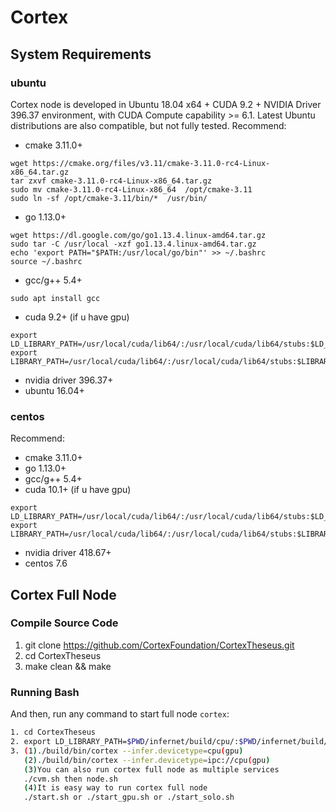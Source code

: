 # Cortex

## System Requirements
### ubuntu
Cortex node is developed in Ubuntu 18.04 x64 + CUDA 9.2 + NVIDIA Driver 396.37 environment, with CUDA Compute capability >= 6.1. Latest Ubuntu distributions are also compatible, but not fully tested.
Recommend:
- cmake 3.11.0+
 ```
wget https://cmake.org/files/v3.11/cmake-3.11.0-rc4-Linux-x86_64.tar.gz
tar zxvf cmake-3.11.0-rc4-Linux-x86_64.tar.gz
sudo mv cmake-3.11.0-rc4-Linux-x86_64  /opt/cmake-3.11
sudo ln -sf /opt/cmake-3.11/bin/*  /usr/bin/
 ```
- go 1.13.0+
```
wget https://dl.google.com/go/go1.13.4.linux-amd64.tar.gz
sudo tar -C /usr/local -xzf go1.13.4.linux-amd64.tar.gz
echo 'export PATH="$PATH:/usr/local/go/bin"' >> ~/.bashrc
source ~/.bashrc
```
- gcc/g++ 5.4+
```
sudo apt install gcc
```
- cuda 9.2+ (if u have gpu)
```
export LD_LIBRARY_PATH=/usr/local/cuda/lib64/:/usr/local/cuda/lib64/stubs:$LD_LIBRARY_PATH
export LIBRARY_PATH=/usr/local/cuda/lib64/:/usr/local/cuda/lib64/stubs:$LIBRARY_PATH
```
- nvidia driver 396.37+
- ubuntu 16.04+
### centos
Recommend:
- cmake 3.11.0+
- go 1.13.0+
- gcc/g++ 5.4+
- cuda 10.1+ (if u have gpu)
```
export LD_LIBRARY_PATH=/usr/local/cuda/lib64/:/usr/local/cuda/lib64/stubs:$LD_LIBRARY_PATH
export LIBRARY_PATH=/usr/local/cuda/lib64/:/usr/local/cuda/lib64/stubs:$LIBRARY_PATH
```
- nvidia driver 418.67+
- centos 7.6

## Cortex Full Node

### Compile Source Code
1. git clone https://github.com/CortexFoundation/CortexTheseus.git
2. cd CortexTheseus
3. make clean && make

### Running Bash

And then, run any command to start full node `cortex`:

```Bash
1. cd CortexTheseus
2. export LD_LIBRARY_PATH=$PWD/infernet/build/cpu/:$PWD/infernet/build/gpu:$LD_LIBRARY_PATH
3. (1)./build/bin/cortex --infer.devicetype=cpu(gpu)
   (2)./build/bin/cortex --infer.devicetype=ipc://cpu(gpu)
   (3)You can also run cortex full node as multiple services
   ./cvm.sh then node.sh
   (4)It is easy way to run cortex full node
   ./start.sh or ./start_gpu.sh or ./start_solo.sh
```

